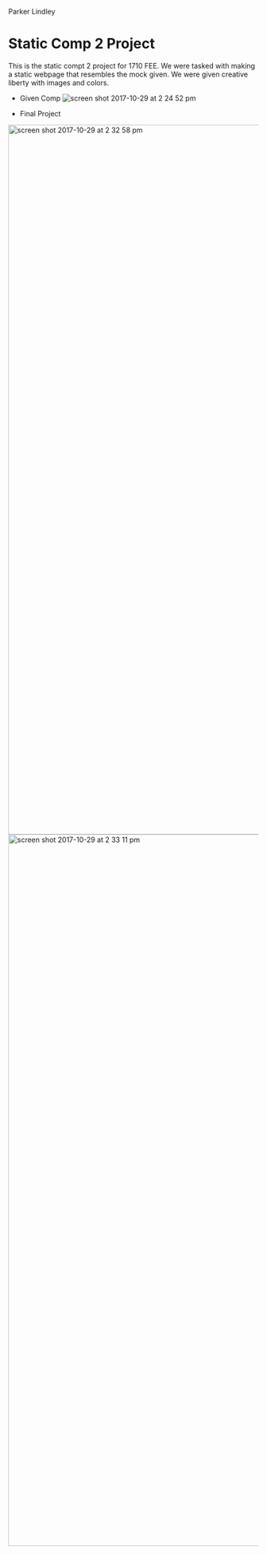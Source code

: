 Parker Lindley

# Static Comp 2 Project

This is the static compt 2 project for 1710 FEE. We were tasked with making a static webpage that resembles the mock given. We were given creative liberty with images and colors.



- Given Comp
![screen shot 2017-10-29 at 2 24 52 pm](https://user-images.githubusercontent.com/22607072/32147947-0dc4ad7a-bcb5-11e7-8e17-aca64005492e.png)


- Final Project
<img width="1424" alt="screen shot 2017-10-29 at 2 32 58 pm" src="https://user-images.githubusercontent.com/22607072/32148029-2b64204e-bcb6-11e7-924f-bfdeaa7c4bc6.png">

<img width="1428" alt="screen shot 2017-10-29 at 2 33 11 pm" src="https://user-images.githubusercontent.com/22607072/32148035-4afa9816-bcb6-11e7-9e75-d1c14542bc25.png">